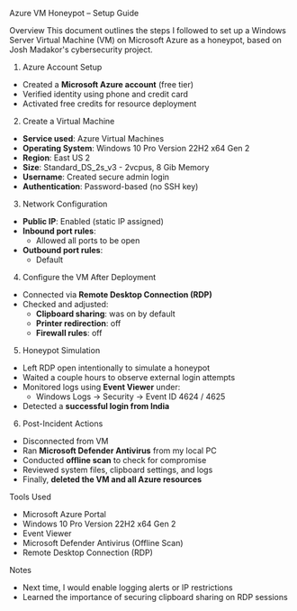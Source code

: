 Azure VM Honeypot – Setup Guide

Overview
This document outlines the steps I followed to set up a Windows Server Virtual Machine (VM) on Microsoft Azure as a honeypot, based on Josh Madakor's cybersecurity project.

1. Azure Account Setup
- Created a **Microsoft Azure account** (free tier)
- Verified identity using phone and credit card
- Activated free credits for resource deployment


2. Create a Virtual Machine

- **Service used**: Azure Virtual Machines
- **Operating System**: Windows 10 Pro Version 22H2 x64 Gen 2
- **Region**: East US 2
- **Size**: Standard_DS_2s_v3 - 2vcpus, 8 Gib Memory
- **Username**: Created secure admin login
- **Authentication**: Password-based (no SSH key)

3. Network Configuration

- **Public IP**: Enabled (static IP assigned)
- **Inbound port rules**:
  - Allowed all ports to be open
- **Outbound port rules**:
  - Default

4. Configure the VM After Deployment

- Connected via **Remote Desktop Connection (RDP)**
- Checked and adjusted:
  - **Clipboard sharing**: was on by default
  - **Printer redirection**: off
  - **Firewall rules**: off

5. Honeypot Simulation

- Left RDP open intentionally to simulate a honeypot
- Waited a couple hours to observe external login attempts
- Monitored logs using **Event Viewer** under:
  - Windows Logs → Security → Event ID 4624 / 4625
- Detected a **successful login from India**

6. Post-Incident Actions

- Disconnected from VM
- Ran **Microsoft Defender Antivirus** from my local PC
- Conducted **offline scan** to check for compromise
- Reviewed system files, clipboard settings, and logs
- Finally, **deleted the VM and all Azure resources**

Tools Used

- Microsoft Azure Portal
- Windows 10 Pro Version 22H2 x64 Gen 2
- Event Viewer
- Microsoft Defender Antivirus (Offline Scan)
- Remote Desktop Connection (RDP)

 Notes

- Next time, I would enable logging alerts or IP restrictions
- Learned the importance of securing clipboard sharing on RDP sessions

